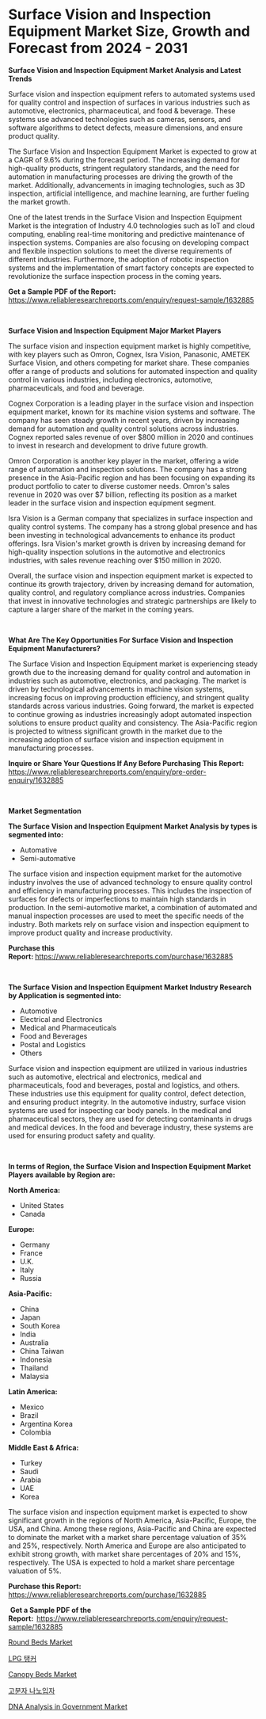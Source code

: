<p><h1>Surface Vision and Inspection Equipment Market Size, Growth and Forecast from 2024 - 2031</h1></p><p><strong>Surface Vision and Inspection Equipment Market Analysis and Latest Trends</strong></p>
<p><p>Surface vision and inspection equipment refers to automated systems used for quality control and inspection of surfaces in various industries such as automotive, electronics, pharmaceutical, and food & beverage. These systems use advanced technologies such as cameras, sensors, and software algorithms to detect defects, measure dimensions, and ensure product quality.</p><p>The Surface Vision and Inspection Equipment Market is expected to grow at a CAGR of 9.6% during the forecast period. The increasing demand for high-quality products, stringent regulatory standards, and the need for automation in manufacturing processes are driving the growth of the market. Additionally, advancements in imaging technologies, such as 3D inspection, artificial intelligence, and machine learning, are further fueling the market growth.</p><p>One of the latest trends in the Surface Vision and Inspection Equipment Market is the integration of Industry 4.0 technologies such as IoT and cloud computing, enabling real-time monitoring and predictive maintenance of inspection systems. Companies are also focusing on developing compact and flexible inspection solutions to meet the diverse requirements of different industries. Furthermore, the adoption of robotic inspection systems and the implementation of smart factory concepts are expected to revolutionize the surface inspection process in the coming years.</p></p>
<p><strong>Get a Sample PDF of the Report:&nbsp;</strong> <a href="https://www.reliableresearchreports.com/enquiry/request-sample/1632885">https://www.reliableresearchreports.com/enquiry/request-sample/1632885</a></p>
<p>&nbsp;</p>
<p><strong>Surface Vision and Inspection Equipment Major Market Players</strong></p>
<p><p>The surface vision and inspection equipment market is highly competitive, with key players such as Omron, Cognex, Isra Vision, Panasonic, AMETEK Surface Vision, and others competing for market share. These companies offer a range of products and solutions for automated inspection and quality control in various industries, including electronics, automotive, pharmaceuticals, and food and beverage.</p><p>Cognex Corporation is a leading player in the surface vision and inspection equipment market, known for its machine vision systems and software. The company has seen steady growth in recent years, driven by increasing demand for automation and quality control solutions across industries. Cognex reported sales revenue of over $800 million in 2020 and continues to invest in research and development to drive future growth.</p><p>Omron Corporation is another key player in the market, offering a wide range of automation and inspection solutions. The company has a strong presence in the Asia-Pacific region and has been focusing on expanding its product portfolio to cater to diverse customer needs. Omron's sales revenue in 2020 was over $7 billion, reflecting its position as a market leader in the surface vision and inspection equipment segment.</p><p>Isra Vision is a German company that specializes in surface inspection and quality control systems. The company has a strong global presence and has been investing in technological advancements to enhance its product offerings. Isra Vision's market growth is driven by increasing demand for high-quality inspection solutions in the automotive and electronics industries, with sales revenue reaching over $150 million in 2020.</p><p>Overall, the surface vision and inspection equipment market is expected to continue its growth trajectory, driven by increasing demand for automation, quality control, and regulatory compliance across industries. Companies that invest in innovative technologies and strategic partnerships are likely to capture a larger share of the market in the coming years.</p></p>
<p>&nbsp;</p>
<p><strong>What Are The Key Opportunities For Surface Vision and Inspection Equipment Manufacturers?</strong></p>
<p><p>The Surface Vision and Inspection Equipment market is experiencing steady growth due to the increasing demand for quality control and automation in industries such as automotive, electronics, and packaging. The market is driven by technological advancements in machine vision systems, increasing focus on improving production efficiency, and stringent quality standards across various industries. Going forward, the market is expected to continue growing as industries increasingly adopt automated inspection solutions to ensure product quality and consistency. The Asia-Pacific region is projected to witness significant growth in the market due to the increasing adoption of surface vision and inspection equipment in manufacturing processes.</p></p>
<p><strong>Inquire or Share Your Questions If Any Before Purchasing This Report:</strong> <a href="https://www.reliableresearchreports.com/enquiry/pre-order-enquiry/1632885">https://www.reliableresearchreports.com/enquiry/pre-order-enquiry/1632885</a></p>
<p>&nbsp;</p>
<p><strong>Market Segmentation</strong></p>
<p><strong>The Surface Vision and Inspection Equipment Market Analysis by types is segmented into:</strong></p>
<p><ul><li>Automative</li><li>Semi-automative</li></ul></p>
<p><p>The surface vision and inspection equipment market for the automotive industry involves the use of advanced technology to ensure quality control and efficiency in manufacturing processes. This includes the inspection of surfaces for defects or imperfections to maintain high standards in production. In the semi-automotive market, a combination of automated and manual inspection processes are used to meet the specific needs of the industry. Both markets rely on surface vision and inspection equipment to improve product quality and increase productivity.</p></p>
<p><strong>Purchase this Report:&nbsp;</strong><a href="https://www.reliableresearchreports.com/purchase/1632885">https://www.reliableresearchreports.com/purchase/1632885</a></p>
<p>&nbsp;</p>
<p><strong>The Surface Vision and Inspection Equipment Market Industry Research by Application is segmented into:</strong></p>
<p><ul><li>Automotive</li><li>Electrical and Electronics</li><li>Medical and Pharmaceuticals</li><li>Food and Beverages</li><li>Postal and Logistics</li><li>Others</li></ul></p>
<p><p>Surface vision and inspection equipment are utilized in various industries such as automotive, electrical and electronics, medical and pharmaceuticals, food and beverages, postal and logistics, and others. These industries use this equipment for quality control, defect detection, and ensuring product integrity. In the automotive industry, surface vision systems are used for inspecting car body panels. In the medical and pharmaceutical sectors, they are used for detecting contaminants in drugs and medical devices. In the food and beverage industry, these systems are used for ensuring product safety and quality.</p></p>
<p>&nbsp;</p>
<p><strong>In terms of Region, the Surface Vision and Inspection Equipment Market Players available by Region are:</strong></p>
<p>
    <p> <strong> North America: </strong>
        <ul>
            <li>United States</li>
            <li>Canada</li>
        </ul>
        </p> 
    <p> <strong> Europe: </strong>
        <ul>
            <li>Germany</li>
            <li>France</li>
            <li>U.K.</li>
            <li>Italy</li>
            <li>Russia</li>
        </ul>
        </p> 
    <p> <strong> Asia-Pacific: </strong>
        <ul>
            <li>China</li>
            <li>Japan</li>
            <li>South Korea</li>
            <li>India</li>
            <li>Australia</li>
            <li>China Taiwan</li>
            <li>Indonesia</li>
            <li>Thailand</li>
            <li>Malaysia</li>
        </ul>
        </p> 
    <p> <strong> Latin America: </strong>
        <ul>
            <li>Mexico</li>
            <li>Brazil</li>
            <li>Argentina Korea</li>
            <li>Colombia</li>
        </ul>
        </p> 
    <p> <strong> Middle East & Africa: </strong>
        <ul>
            <li>Turkey</li>
            <li>Saudi</li>
            <li>Arabia</li>
            <li>UAE</li>
            <li>Korea</li>
        </ul>
    </p>
    </p>
<p><p>The surface vision and inspection equipment market is expected to show significant growth in the regions of North America, Asia-Pacific, Europe, the USA, and China. Among these regions, Asia-Pacific and China are expected to dominate the market with a market share percentage valuation of 35% and 25%, respectively. North America and Europe are also anticipated to exhibit strong growth, with market share percentages of 20% and 15%, respectively. The USA is expected to hold a market share percentage valuation of 5%.</p></p>
<p><strong>Purchase this Report: </strong><a href="https://www.reliableresearchreports.com/purchase/1632885">https://www.reliableresearchreports.com/purchase/1632885</a></p>
<p>&nbsp;<strong>Get a Sample PDF of the Report:&nbsp;&nbsp;</strong><a href="https://www.reliableresearchreports.com/enquiry/request-sample/1632885">https://www.reliableresearchreports.com/enquiry/request-sample/1632885</a></p>
<p><strong></strong></p>
<p><p><a href="https://view.publitas.com/reportprime-1/decoding-the-round-beds-market-a-deep-dive-into-the-latest-market-trends-market-segmentation-and-competitive-analysis/">Round Beds Market</a></p><p><a href="https://medium.com/@skyleitney456456/lpg-%ED%83%B1%EC%BB%A4-%EC%8B%9C%EC%9E%A5-%EA%B7%9C%EB%AA%A8%EB%8A%94-%EA%B8%80%EB%A1%9C%EB%B2%8C-%EC%82%B0%EC%97%85%EC%97%90%EC%84%9C-%EC%B5%9C%EC%A0%81%EC%9D%98-%EB%A7%88%EC%BC%80%ED%8C%85-%EC%B1%84%EB%84%90%EC%9D%84-%EB%93%9C%EB%9F%AC%EB%83%85%EB%8B%88%EB%8B%A4-e5e93978e991">LPG 탱커</a></p><p><a href="https://view.publitas.com/reportprime-1/canopy-beds-market-analysis-and-market-size-global-industry-overview-market-segmentation-and-forecast-2024-to-2031/">Canopy Beds Market</a></p><p><a href="https://medium.com/@skyleitney456456/%ED%8F%B4%EB%A6%AC%EB%A8%B8-%EB%82%98%EB%85%B8%EC%9E%85%EC%9E%90-%EC%8B%9C%EC%9E%A5-%EA%B7%9C%EB%AA%A8%EC%99%80-%EC%8B%9C%EC%9E%A5-%EB%8F%99%ED%96%A5-%EC%99%84%EB%B2%BD%ED%95%9C-%EC%82%B0%EC%97%85-%EA%B0%9C%EC%9A%94-2024%EB%85%84%EB%B6%80%ED%84%B0-2031%EB%85%84%EA%B9%8C%EC%A7%80-e79d24700550">고분자 나노입자</a></p><p><a href="https://faithful-glue-af3.notion.site/Global-DNA-Analysis-in-Government-Market-Size-and-Market-Trends-Insights-and-Projections-from-2024--c63f7d6b978a4608b9ac781dddd06abd">DNA Analysis in Government Market</a></p></p>